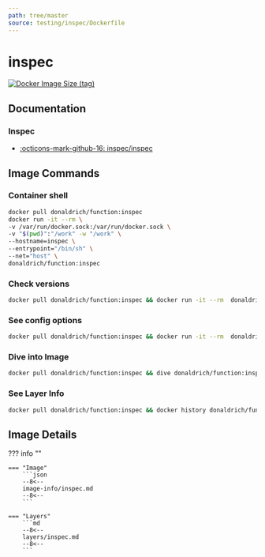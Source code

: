 ```yaml
---
path: tree/master
source: testing/inspec/Dockerfile
---
```


# inspec

[![Docker Image Size (tag)](https://img.shields.io/docker/image-size/donaldrich/function/inspec?color=blue&label=donaldrich/function:inspec&logo=docker&style=flat-square)](https://hub.docker.com/r/donaldrich/function/inspec)

## Documentation

### Inspec

- [:octicons-mark-github-16: inspec/inspec](https://github.com/inspec/inspec)

## Image Commands

### Container shell

```sh
docker pull donaldrich/function:inspec
docker run -it --rm \
-v /var/run/docker.sock:/var/run/docker.sock \
-v "$(pwd)":"/work" -w "/work" \
--hostname=inspec \
--entrypoint="/bin/sh" \
--net="host" \
donaldrich/function:inspec
```

### Check versions

```sh
docker pull donaldrich/function:inspec && docker run -it --rm  donaldrich/function:inspec validate
```

### See config options

```sh
docker pull donaldrich/function:inspec && docker run -it --rm  donaldrich/function:inspec help
```

### Dive into Image

```sh
docker pull donaldrich/function:inspec && dive donaldrich/function:inspec
```

### See Layer Info

```sh
docker pull donaldrich/function:inspec && docker history donaldrich/function:inspec
```

## Image Details

??? info ""

    === "Image"
        ```json
        --8<--
        image-info/inspec.md
        --8<--
        ```

    === "Layers"
        ```md
        --8<--
        layers/inspec.md
        --8<--
        ```
